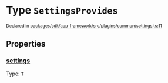 # Type `SettingsProvides`
<sub>Declared in [packages/sdk/app-framework/src/plugins/common/settings.ts:11](https://github.com/dxos/dxos/blob/5b3d9243a/packages/sdk/app-framework/src/plugins/common/settings.ts#L11)</sub>




## Properties
### [settings](https://github.com/dxos/dxos/blob/5b3d9243a/packages/sdk/app-framework/src/plugins/common/settings.ts#L12)
Type: <code>T</code>





